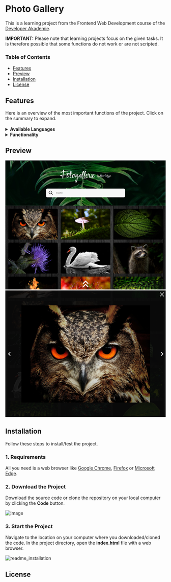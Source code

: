 <h1>Photo Gallery</h1>

This is a learning project from the Frontend Web Development course of the <a href="https://developerakademie.com/">Developer Akademie</a>. 

<b>IMPORTANT:</b> Please note that learning projects focus on the given tasks. It is therefore possible that some functions do not work or are not scripted.
<h3>Table of Contents</h3>

- <a href="#features">Features</a>
- <a href="#preview">Preview</a>
- <a href="#installation">Installation</a>
- <a href="#license">License</a>

<h2 id="features">Features</h2>
Here is an overview of the most important functions of the project. Click on the summary to expand.<br>

<br>
<details><summary><b>Available Languages</b></summary>

  - [X] German
  
</details>

<details><summary><b>Functionality</b></summary>
  
- [X] Navigating through images is possible
- [X] More images can be added to the array `images` in script.js
- [X] Responsive Webdesign
  
</details>

<h2 id="preview">Preview</h2>

![This is an image](/img/preview/gallery_preview.png)
![This is an image](/img/preview/focus_img_preview.png)

<h2 id="installation">Installation</h2>
Follow these steps to install/test the project.

<h3 id="requirements">1. Requirements</h3>
All you need is a web browser like <a href="https://www.google.com/chrome/">Google Chrome</a>, <a href="https://www.mozilla.org/ en-US/firefox/new/">Firefox</a> or <a href="https://www.microsoft.com/en-US/edge">Microsoft Edge</a>.

<h3>2. Download the Project</h3>
Download the source code or clone the repository on your local computer by clicking the <b>Code</b> button.

![image](https://user-images.githubusercontent.com/55922592/157395376-12b1167d-340d-419d-b490-f8f23679af62.png)


<h3>3. Start the Project</h3>
Navigate to the location on your computer where you downloaded/cloned the code. In the project directory, open the <b>index.html</b> file with a web browser.

![readme_installation](https://user-images.githubusercontent.com/55922592/157415952-9cfe1da5-0872-4bf1-ad45-1bd942b9f7a9.PNG)

<h2 id="license">License</h2>
